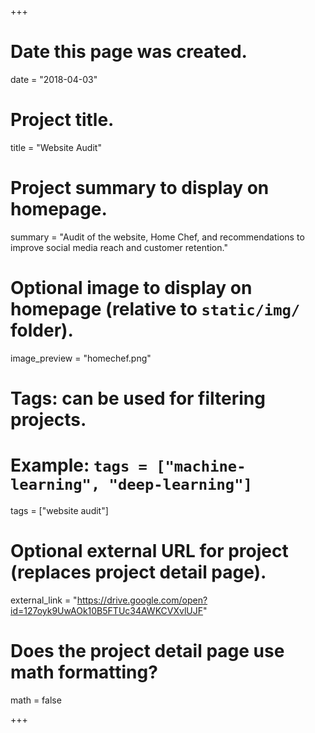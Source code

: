 +++
# Date this page was created.
date = "2018-04-03"

# Project title.
title = "Website Audit"

# Project summary to display on homepage.
summary = "Audit of the website, Home Chef, and recommendations to improve social media reach and customer retention."

# Optional image to display on homepage (relative to `static/img/` folder).
image_preview = "homechef.png"

# Tags: can be used for filtering projects.
# Example: `tags = ["machine-learning", "deep-learning"]`
tags = ["website audit"]

# Optional external URL for project (replaces project detail page).
external_link = "https://drive.google.com/open?id=127oyk9UwAOk10B5FTUc34AWKCVXvlUJF"

# Does the project detail page use math formatting?
math = false

+++

